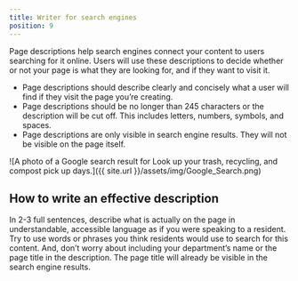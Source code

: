 ```yaml
---
title: Writer for search engines
position: 9
---
```

Page descriptions help search engines connect your content to users searching for it online. Users will use these descriptions to decide whether or not your page is what they are looking for, and if they want to visit it.

* Page descriptions should describe clearly and concisely what a user will find if they visit the page you’re creating.
* Page descriptions should be no longer than 245 characters or the description will be cut off. This includes letters, numbers, symbols, and spaces.
* Page descriptions are only visible in search engine results. They will not be visible on the page itself. 

![A photo of a Google search result for Look up your trash, recycling, and compost pick up days.]({{ site.url }}/assets/img/Google_Search.png)

## How to write an effective description
In 2-3 full sentences, describe what is actually on the page in understandable, accessible language as if you were speaking to a resident. Try to use words or phrases you think residents would use to search for this content. And, don’t worry about including your department’s name or the page title in the description. The page title will already be visible in the search engine results. 
